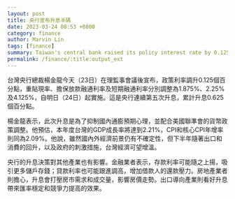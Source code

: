 ```yaml
---
layout: post
title: 央行宣布升息半碼
date: 2023-03-24 08:53 +0800
category: finance
author: Marvin Lin
tags: [finance]
summary: Taiwan's central bank raised its policy interest rate by 0.125 percentage points to curb domestic inflation expectations and align with the US Federal Reserve's monetary policy adjustments. This is the fifth consecutive rate hike, with a total increase of 0.625 percentage points. The rate hike will affect deposit and loan rates, and the housing market, but export-oriented industries expect currency stability and increased competitiveness.
permalink: /finance/:title:output_ext
---
```


台灣央行總裁楊金龍今天（23日）在理監事會議後宣布，政策利率調升0.125個百分點，重貼現率、擔保放款融通利率及短期融通利率分別調整為1.875%、2.25%及4.125%，自明日（24日）起實施。這是央行連續第五次升息，累計升息0.625個百分點。

楊金龍表示，此次升息是為了抑制國內通膨預期心理，並配合美國聯準會的貨幣政策調整。他預估，本年度台灣的GDP成長率將達到2.21%，CPI和核心CPI年增率則同為2.09%。他說，雖然國內外經濟前景仍有不確定性，但下半年隨著出口和消費的回升，以及政府的刺激措施，台灣經濟可望增溫。

央行的升息決策對其他產業也有影響。金融業者表示，存款利率可能隨之上揚，吸引更多儲戶存錢；貸款利率也可能跟進調高，增加借款人的還款壓力。房地產業者則擔心，升息會打壓房市需求和成交量，影響房價走勢。出口導向產業則看好升息帶來匯率穩定和競爭力提高的效果。